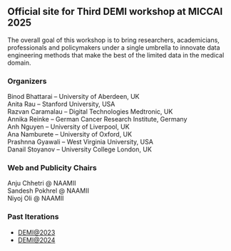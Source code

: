 ## Official site for Third DEMI workshop at MICCAI 2025
The overall goal of this workshop is to bring researchers, academicians, professionals and policymakers under a single umbrella to innovate data engineering methods that make the best of the limited data in the medical domain.

### Organizers
Binod Bhattarai – University of Aberdeen, UK  
Anita Rau – Stanford University, USA  
Razvan Caramalau – Digital Technologies Medtronic, UK  
Annika Reinke – German Cancer Research Institute, Germany  
Anh Nguyen – University of Liverpool, UK  
Ana Namburete – University of Oxford, UK  
Prashnna Gyawali – West Virginia University, USA  
Danail Stoyanov – University College London, UK  

### Web and Publicity Chairs
Anju Chhetri @ NAAMII   
Sandesh Pokhrel @ NAAMII  
Niyoj Oli @ NAAMII  


### Past Iterations
- [DEMI@2023](https://demi-workshop.github.io/demi-workshop2023.github.io/)
- [DEMI@2024](https://demi-workshop.github.io/demi-workshop2024.github.io/)
